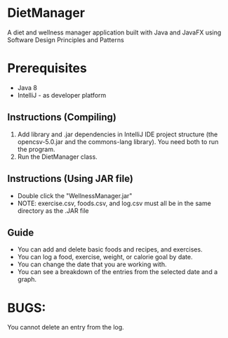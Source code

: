 # DietManager
A diet and wellness manager application built with Java and JavaFX using Software Design Principles and Patterns

# Prerequisites

- Java 8
- IntelliJ - as developer platform


## Instructions (Compiling)
1. Add library and .jar dependencies in IntelliJ IDE project structure 
(the opencsv-5.0.jar and the commons-lang library). You need both to run the program.
2. Run the DietManager class.

## Instructions (Using JAR file)
- Double click the "WellnessManager.jar"
- NOTE: exercise.csv, foods.csv, and log.csv must all be in the same directory as the .JAR file

## Guide
- You can add and delete basic foods and recipes, and exercises.
- You can log a food, exercise, weight, or calorie goal by date.
- You can change the date that you are working with.
- You can see a breakdown of the entries from the selected date and a graph.

# BUGS:
You cannot delete an entry from the log.
